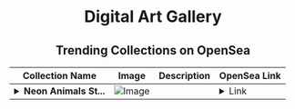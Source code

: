 <div align="center">

# Digital Art Gallery

## Trending Collections on OpenSea

| Collection Name                       | Image                                                                                     | Description                       | OpenSea Link                                                                                          |
|---------------------------------------|-------------------------------------------------------------------------------------------|-----------------------------------|--------------------------------------------------------------------------------------------------------|
| **<details><summary>Neon Animals St...</summary>Neon Animals Strapped UP</details>** | ![Image](https://i.seadn.io/s/raw/files/465c7e351fa11a3b65d1f70cc9a531c6.png?w=500&auto=format?w=200&auto=format) |  | <details><summary>Link</summary>[Neon Animals Strapped UP](https://opensea.io/collection/neon-animals-strapped-up)</details> |

</div>